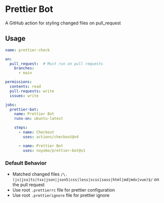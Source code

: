 # Prettier Bot

A GitHub action for styling changed files on pull_request

## Usage

```yml
name: prettier-check

on:
  pull_request:  # Must run on pull requests
    branches:
      - main

permissions:
  contents: read
  pull-requests: write
  issues: write

jobs:
  prettier-bot:
    name: Prettier Bot
    runs-on: ubuntu-latest

    steps:
      - name: Checkout
        uses: actions/checkout@v4

      - name: Prettier Bot
        uses: noyobo/prettier-bot@v1
```

### Default Behavior

- Matched changed files `/\.(js|jsx|ts|tsx|json|json5|css|less|scss|sass|html|md|mdx|vue)$/` on the pull request
- Use root `.prettierrc` file for prettier configuration
- Use root `.prettierignore` file for prettier ignore

